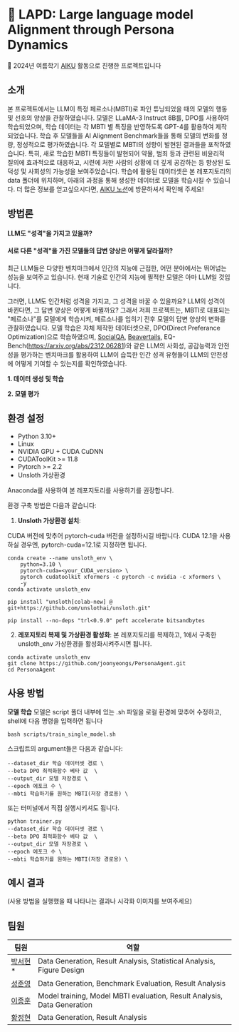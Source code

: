 # 👮 LAPD: Large language model Alignment through Persona Dynamics

📢 2024년 여름학기 [AIKU](https://github.com/AIKU-Official) 활동으로 진행한 프로젝트입니다


## 소개
본 프로젝트에서는 LLM이 특정 페르소나(MBTI)로 파인 튜닝되었을 때의 모델의 행동 및 선호의 양상을 관찰하였습니다. 모델은 LLaMA-3 Instruct 8B를, DPO를 사용하여 학습되었으며, 학습 데이터는 각 MBTI 별 특징을 반영하도록 GPT-4를 활용하여 제작되었습니다. 
학습 후 모델들을 AI Alignment Benchmark들을 통해 모델의 변화를 정량, 정성적으로 평가하였습니다. 
각 모델별로 MBTI의 성향이 발현된 결과들을 포착하였습니다. 특히, 새로 학습한 MBTI 특징들이 발현되어 약물, 범죄 등과 관련된 비윤리적 질의에 효과적으로 대응하고, 시련에 처한 사람의 상황에 더 깊게 공감하는 등 향상된 도덕성 및 사회성의 가능성을 보여주었습니다. 
학습에 활용된 데이터셋은 본 레포지토리의 data 폴더에 위치하며, 아래의 과정을 통해 생성한 데이터로 모델을 학습시킬 수 있습니다.
더 많은 정보를 얻고싶으시다면, [AIKU 노션](https://www.notion.so/aiku/Mamihlapinatap-ai-d0100f9c85424342bd47a2c496ebe25e)에 방문하셔서 확인해 주세요!

## 방법론
<!-- (문제를 정의하고 이를 해결한 방법을 가독성 있게 설명해주세요) -->

#### LLM도 "성격"을 가지고 있을까? ####
#### 서로 다른 "성격"을 가진 모델들의 답변 양상은 어떻게 달라질까? ####

최근 LLM들은 다양한 벤치마크에서 인간의 지능에 근접한, 어떤 분야에서는 뛰어넘는 성능을 보여주고 있습니다.
현재 기술로 인간의 지능에 필적한 모델은 아마 LLM일 것입니다. 

그러면, LLM도 인간처럼 성격을 가지고, 그 성격을 바꿀 수 있을까요?
LLM의 성격이 바뀐다면, 그 답변 양상은 어떻게 바뀔까요?
그래서 저희 프로젝트는, MBTI로 대표되는 "페르소나"를 모델에게 학습시켜, 페르소나를 입히기 전후 모델의 답변 양상의 변화를 관찰하였습니다. 
모델 학습은 자체 제작한 데이터셋으로, DPO(Direct Preferance Optimization)으로 학습하였으며, [SocialQA](https://arxiv.org/pdf/1904.09728), [Beavertails](https://arxiv.org/abs/2307.04657), EQ-Bench(https://arxiv.org/abs/2312.06281)와 같은 LLM의 사회성, 공감능력과 안전성을 평가하는 벤치마크를 활용하여 LLM이 습득한 인간 성격 유형들이 LLM의 안전성에 어떻게 기여할 수 있는지를 확인하였습니다.

**1. 데이터 생성 및 학습**

**2. 모델 평가**

## 환경 설정
* Python 3.10+
* Linux
* NVIDIA GPU + CUDA CuDNN
* CUDAToolKit >= 11.8
* Pytorch >= 2.2
* Unsloth 가상환경

Anaconda를 사용하여 본 레포지토리를 사용하기를 권장합니다. 

환경 구축 방법은 다음과 같습니다:

1. **Unsloth 가상환경 설치**:

CUDA 버전에 맞추어 pytorch-cuda 버전을 설정하시길 바랍니다.
CUDA 12.1을 사용하실 경우엔, pytorch-cuda=12.1로 지정하면 됩니다. 
```
conda create --name unsloth_env \
    python=3.10 \
    pytorch-cuda=<your_CUDA_version> \
    pytorch cudatoolkit xformers -c pytorch -c nvidia -c xformers \
    -y
conda activate unsloth_env

pip install "unsloth[colab-new] @ git+https://github.com/unslothai/unsloth.git"

pip install --no-deps "trl<0.9.0" peft accelerate bitsandbytes

```

2. **레포지토리 복제 및 가상환경 활성화**:
   본 레포지토리를 복제하고, 1에서 구축한 unsloth_env 가상환경을 활성화시켜주시면 됩니다.
```
conda activate unsloth_env
git clone https://github.com/joonyeongs/PersonaAgent.git
cd PersonaAgent  
```

## 사용 방법

**모델 학습**
모델은 script 폴더 내부에 있는 .sh 파일을 로컬 환경에 맞추어 수정하고, shell에 다음 명령을 입력하면 됩니다

```
bash scripts/train_single_model.sh
```

스크립트의 argument들은 다음과 같습니다:
```
--dataset_dir 학습 데이터셋 경로 \
--beta DPO 최적화함수 베타 값  \
--output_dir 모델 저장경로 \
--epoch 에포크 수 \
--mbti 학습하기를 원하는 MBTI(저장 경로용) \
```

또는 터미널에서 직접 실행시키셔도 됩니다.

```
python trainer.py
--dataset_dir 학습 데이터셋 경로 \
--beta DPO 최적화함수 베타 값  \
--output_dir 모델 저장경로 \
--epoch 에포크 수 \
--mbti 학습하기를 원하는 MBTI(저장 경로용) \
```



## 예시 결과

(사용 방법을 실행했을 때 나타나는 결과나 시각화 이미지를 보여주세요)

## 팀원
| 팀원                            | 역할                                       |
| ----------------------------- | ---------------------------------------- |
| [박서현](https://github.com/emiliebell)* | Data Generation, Result Analysis, Statistical Analysis, Figure Design   |
| [성준영](https://github.com/joonyeongs)      |   Data Generation, Benchmark Evaluation, Result Analysis  |
| [이종훈](https://github.com/jhoonjwa)     |  Model training, Model MBTI evaluation, Result Analysis, Data Generation |
| [황정현](https://github.com/imjunghyunee)                           | Data Generation, Result Analysis             |


 

